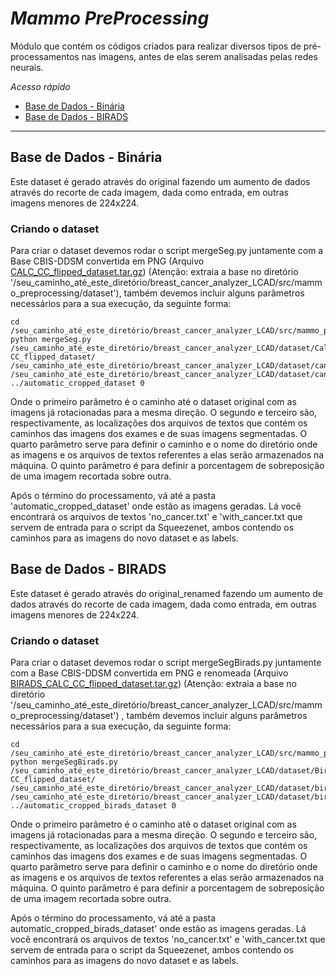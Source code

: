 # _Mammo_ _PreProcessing_

Módulo que contém os códigos criados para realizar diversos tipos de pré-processamentos nas imagens, antes de elas serem analisadas pelas redes neurais.

*Acesso rápido*
- [Base de Dados - Binária](https://github.com/LCAD-UFES/breast_cancer_analyzer_LCAD/tree/master/src/mammo_preprocessing#Base-de-Dados---Binária)
- [Base de Dados - BIRADS](https://github.com/LCAD-UFES/breast_cancer_analyzer_LCAD/tree/master/src/mammo_preprocessing#Base-de-Dados---BIRADS)

--- 

## Base de Dados - Binária

Este dataset é gerado através do original fazendo um aumento de dados através do recorte de cada imagem, dada como entrada, em outras imagens menores de 224x224.   

### Criando o dataset

Para criar o dataset devemos rodar o script mergeSeg.py juntamente com a Base CBIS-DDSM convertida em PNG (Arquivo [CALC_CC_flipped_dataset.tar.gz](https://drive.google.com/open?id=1Q3WGOcVmnrY21_Pf7RckzSZSfr3nqsPh)) (Atenção: extraia a base no diretório '/seu_caminho_até_este_diretório/breast_cancer_analyzer_LCAD/src/mammo_preprocessing/dataset'), também devemos incluir alguns parâmetros necessários para a sua execução, da seguinte forma:

```
cd /seu_caminho_até_este_diretório/breast_cancer_analyzer_LCAD/src/mammo_preprocessing/
python mergeSeg.py /seu_caminho_até_este_diretório/breast_cancer_analyzer_LCAD/dataset/Calc-CC_flipped_dataset/ /seu_caminho_até_este_diretório/breast_cancer_analyzer_LCAD/dataset/cancer_tissue_dataset/aux_files/mamografias_completas.txt /seu_caminho_até_este_diretório/breast_cancer_analyzer_LCAD/dataset/cancer_tissue_dataset/aux_files/mamografias_segmentadas.txt ../automatic_cropped_dataset 0
```  
Onde o primeiro parâmetro é o caminho até o dataset original com as imagens já rotacionadas para a mesma direção. O segundo e terceiro são, respectivamente, as localizações dos arquivos de textos que contém os caminhos das imagens dos exames e de suas imagens segmentadas. O quarto parâmetro serve para definir o caminho e o nome do diretório onde as imagens e os arquivos de textos referentes a elas serão armazenados na máquina. O quinto parâmetro é para definir a porcentagem de sobreposição de uma imagem recortada sobre outra. 

Após o término do processamento, vá até a pasta 'automatic_cropped_dataset' onde estão as imagens geradas. Lá você encontrará os arquivos de textos 'no_cancer.txt' e 'with_cancer.txt que servem de entrada para o script da Squeezenet, ambos contendo os caminhos para as imagens do novo dataset e as labels.  


## Base de Dados - BIRADS 

Este dataset é gerado através do original_renamed fazendo um aumento de dados através do recorte de cada imagem, dada como entrada, em outras imagens menores de 224x224.   

### Criando o dataset

Para criar o dataset devemos rodar o script mergeSegBirads.py juntamente com a Base CBIS-DDSM convertida em PNG e renomeada (Arquivo [BIRADS_CALC_CC_flipped_dataset.tar.gz](https://drive.google.com/open?id=13CVQu9kr74-OLVkO_gP7xKHGn-fFUVPc)) (Atenção: extraia a base no diretório '/seu_caminho_até_este_diretório/breast_cancer_analyzer_LCAD/src/mammo_preprocessing/dataset') , também devemos incluir alguns parâmetros necessários para a sua execução, da seguinte forma:

```
cd /seu_caminho_até_este_diretório/breast_cancer_analyzer_LCAD/src/mammo_preprocessing/
python mergeSegBirads.py /seu_caminho_até_este_diretório/breast_cancer_analyzer_LCAD/dataset/Birads_Calc-CC_flipped_dataset/ /seu_caminho_até_este_diretório/breast_cancer_analyzer_LCAD/dataset/birads_dataset/aux_files/mamografias_completas.txt /seu_caminho_até_este_diretório/breast_cancer_analyzer_LCAD/dataset/birads_tissue_dataset/aux_files/mamografias_segmentadas.txt ../automatic_cropped_birads_dataset 0
```  
Onde o primeiro parâmetro é o caminho até o dataset original com as imagens já rotacionadas para a mesma direção. O segundo e terceiro são, respectivamente, as localizações dos arquivos de textos que contém os caminhos das imagens dos exames e de suas imagens segmentadas. O quarto parâmetro serve para definir o caminho e o nome do diretório onde as imagens e os arquivos de textos referentes a elas serão armazenados na máquina. O quinto parâmetro é para definir a porcentagem de sobreposição de uma imagem recortada sobre outra. 

Após o término do processamento, vá até a pasta automatic_cropped_birads_dataset' onde estão as imagens geradas. Lá você encontrará os arquivos de textos 'no_cancer.txt' e 'with_cancer.txt que servem de entrada para o script da Squeezenet, ambos contendo os caminhos para as imagens do novo dataset e as labels.  




